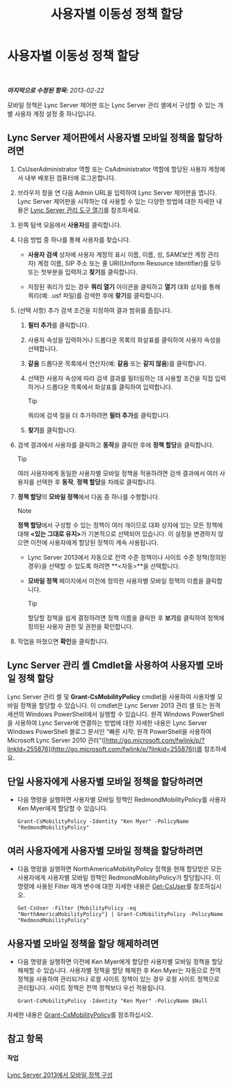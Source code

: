 ﻿---
title: 사용자별 이동성 정책 할당
TOCTitle: 사용자별 이동성 정책 할당
ms:assetid: d8bf997f-4bc7-48d3-973b-323505f55e9d
ms:mtpsurl: https://technet.microsoft.com/ko-kr/library/JJ721902(v=OCS.15)
ms:contentKeyID: 49886008
ms.date: 08/24/2015
mtps_version: v=OCS.15
ms.translationtype: HT
---

# 사용자별 이동성 정책 할당

 

_**마지막으로 수정된 항목:** 2013-02-22_

모바일 정책은 Lync Server 제어판 또는 Lync Server 관리 셸에서 구성할 수 있는 개별 사용자 계정 설정 중 하나입니다.

## Lync Server 제어판에서 사용자별 모바일 정책을 할당하려면

1.  CsUserAdministrator 역할 또는 CsAdministrator 역할에 할당된 사용자 계정에서 내부 배포된 컴퓨터에 로그온합니다.

2.  브라우저 창을 연 다음 Admin URL을 입력하여 Lync Server 제어판을 엽니다. Lync Server 제어판을 시작하는 데 사용할 수 있는 다양한 방법에 대한 자세한 내용은 [Lync Server 관리 도구 열기](lync-server-2013-open-lync-server-administrative-tools.md)를 참조하세요.

3.  왼쪽 탐색 모음에서 **사용자**를 클릭합니다.

4.  다음 방법 중 하나를 통해 사용자를 찾습니다.
    
      - **사용자 검색** 상자에 사용자 계정의 표시 이름, 이름, 성, SAM(보안 계정 관리자) 계정 이름, SIP 주소 또는 줄 URI(Uniform Resource Identifier)를 모두 또는 첫부분을 입력하고 **찾기**를 클릭합니다.
    
      - 저장된 쿼리가 있는 경우 **쿼리 열기** 아이콘을 클릭하고 **열기** 대화 상자를 통해 쿼리(예: .usf 파일)를 검색한 후에 **찾기**를 클릭합니다.

5.  (선택 사항) 추가 검색 조건을 지정하여 결과 범위를 좁힙니다.
    
    1.  **필터 추가**를 클릭합니다.
    
    2.  사용자 속성을 입력하거나 드롭다운 목록의 화살표를 클릭하여 사용자 속성을 선택합니다.
    
    3.  **같음** 드롭다운 목록에서 연산자(예: **같음** 또는 **같지 않음**)를 클릭합니다.
    
    4.  선택한 사용자 속성에 따라 검색 결과를 필터링하는 데 사용할 조건을 직접 입력하거나 드롭다운 목록에서 화살표를 클릭하여 입력합니다.
        

        > [!TIP]
        > 쿼리에 검색 절을 더 추가하려면 <STRONG>필터 추가</STRONG>를 클릭합니다.

    
    5.  **찾기**를 클릭합니다.

6.  검색 결과에서 사용자를 클릭하고 **동작**을 클릭한 후에 **정책 할당**을 클릭합니다.
    

    > [!TIP]
    > 여러 사용자에게 동일한 사용자별 모바일 정책을 적용하려면 검색 결과에서 여러 사용자를 선택한 후 <STRONG>동작</STRONG>, <STRONG>정책 할당</STRONG>을 차례로 클릭합니다.



7.  **정책 할당**의 **모바일 정책**에서 다음 중 하나를 수행합니다.
    

    > [!NOTE]
    > <STRONG>정책 할당</STRONG>에서 구성할 수 있는 정책이 여러 개이므로 대화 상자에 있는 모든 정책에 대해 <STRONG>&lt;있는 그대로 유지&gt;</STRONG>가 기본적으로 선택되어 있습니다. 이 설정을 변경하지 않으면 이전에 사용자에게 할당된 정책이 계속 사용됩니다.

    
      - Lync Server 2013에서 자동으로 전역 수준 정책이나 사이트 수준 정책(정의된 경우)을 선택할 수 있도록 하려면 **\<자동\>**을 선택합니다.
    
      - **모바일 정책** 페이지에서 이전에 정의한 사용자별 모바일 정책의 이름을 클릭합니다.
        

        > [!TIP]
        > 할당할 정책을 쉽게 결정하려면 정책 이름을 클릭한 후 <STRONG>보기</STRONG>를 클릭하여 정책에 정의된 사용자 권한 및 권한을 확인합니다.



8.  작업을 마쳤으면 **확인**을 클릭합니다.

## Lync Server 관리 셸 Cmdlet을 사용하여 사용자별 모바일 정책 할당

Lync Server 관리 셸 및 **Grant-CsMobilityPolicy** cmdlet을 사용하여 사용자별 모바일 정책을 할당할 수 있습니다. 이 cmdlet은 Lync Server 2013 관리 셸 또는 원격 세션의 Windows PowerShell에서 실행할 수 있습니다. 원격 Windows PowerShell을 사용하여 Lync Server에 연결하는 방법에 대한 자세한 내용은 Lync Server Windows PowerShell 블로그 문서인 "빠른 시작: 원격 PowerShell을 사용하여 Microsoft Lync Server 2010 관리"([http://go.microsoft.com/fwlink/p/?linkId=255876](http://go.microsoft.com/fwlink/p/?linkid=255876))를 참조하세요.

## 단일 사용자에게 사용자별 모바일 정책을 할당하려면

  - 다음 명령을 실행하면 사용자별 모바일 정책인 RedmondMobilityPolicy를 사용자 Ken Myer에게 할당할 수 있습니다.
    
        Grant-CsMobilityPolicy -Identity "Ken Myer" -PolicyName "RedmondMobilityPolicy"

## 여러 사용자에게 사용자별 모바일 정책을 할당하려면

  - 다음 명령을 실행하면 NorthAmericaMobilityPolicy 정책을 현재 할당받은 모든 사용자에게 사용자별 모바일 정책인 RedmondMobilityPolicy가 할당됩니다. 이 명령에 사용된 Filter 매개 변수에 대한 자세한 내용은 [Get-CsUser](https://docs.microsoft.com/en-us/powershell/module/skype/Get-CsUser)를 참조하십시오.
    
        Get-CsUser -Filter {MobilityPolicy -eq "NorthAmericaMobilityPolicy"} | Grant-CsMobilityPolicy -PolicyName "RedmondMobilityPolicy"

## 사용자별 모바일 정책을 할당 해제하려면

  - 다음 명령을 실행하면 이전에 Ken Myer에게 할당한 사용자별 모바일 정책을 할당 해제할 수 있습니다. 사용자별 정책을 할당 해제한 후 Ken Myer는 자동으로 전역 정책을 사용하여 관리되거나 로컬 사이트 정책이 있는 경우 로컬 사이트 정책으로 관리됩니다. 사이트 정책은 전역 정책보다 우선 적용됩니다.
    
        Grant-CsMobilityPolicy -Identity "Ken Myer" -PolicyName $Null

자세한 내용은 [Grant-CsMobilityPolicy](grant-csmobilitypolicy.md)를 참조하십시오.

## 참고 항목

#### 작업

[Lync Server 2013에서 모바일 정책 구성](lync-server-2013-configuring-mobility-policy.md)

